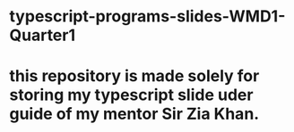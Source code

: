 # typescript-programs-slides-WMD1-Quarter1
# this repository is made solely for storing my typescript slide uder guide of my mentor Sir Zia Khan.

